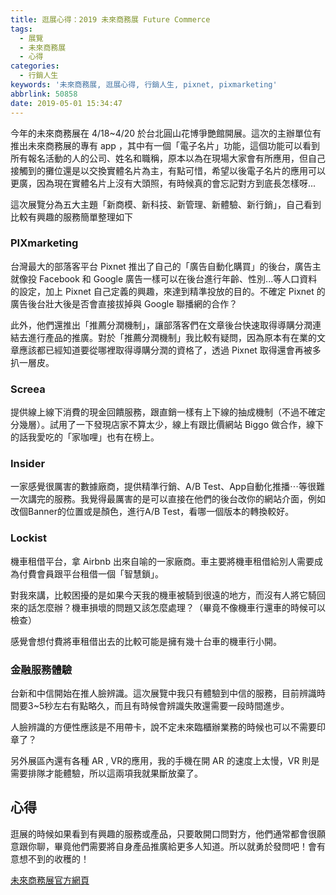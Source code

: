 ```yaml
---
title: 逛展心得：2019 未來商務展 Future Commerce
tags:
  - 展覽
  - 未來商務展
  - 心得
categories:
  - 行銷人生
keywords: '未來商務展, 逛展心得, 行銷人生, pixnet, pixmarketing'
abbrlink: 50858
date: 2019-05-01 15:34:47
---
```


今年的未來商務展在 4/18~4/20 於台北圓山花博爭艷館開展。這次的主辦單位有推出未來商務展的專有 app ，其中有一個「電子名片」功能，這個功能可以看到所有報名活動的人的公司、姓名和職稱，原本以為在現場大家會有所應用，但自己接觸到的攤位還是以交換實體名片為主，有點可惜，希望以後電子名片的應用可以更廣，因為現在實體名片上沒有大頭照，有時候真的會忘記對方到底長怎樣呀...

這次展覽分為五大主題「新商模、新科技、新管理、新體驗、新行銷」，自己看到比較有興趣的服務簡單整理如下

### PIXmarketing
台灣最大的部落客平台 Pixnet 推出了自己的「廣告自動化購買」的後台，廣告主就像投 Facebook 和 Google 廣告一樣可以在後台進行年齡、性別...等人口資料的設定，加上 
Pixnet 自己定義的興趣，來達到精準投放的目的。不確定 Pixnet 的廣告後台壯大後是否會直接拔掉與 Google 聯播網的合作？

此外，他們還推出「推薦分潤機制」，讓部落客們在文章後台快速取得導購分潤連結去進行產品的推廣。對於「推薦分潤機制」我比較有疑問，因為原本有在業的文章應該都已經知道要從哪裡取得導購分潤的資格了，透過 Pixnet 取得還會再被多扒一層皮。

### Screea
提供線上線下消費的現金回饋服務，跟直銷一樣有上下線的抽成機制（不過不確定分幾層）。試用了一下發現店家不算太少，線上有跟比價網站 Biggo 做合作，線下的話我愛吃的「家咖哩」也有在榜上。

### Insider
一家感覺很厲害的數據廠商，提供精準行銷、A/B Test、App自動化推播⋯等很難一次講完的服務。我覺得最厲害的是可以直接在他們的後台改你的網站介面，例如改個Banner的位置或是顏色，進行A/B Test，看哪一個版本的轉換較好。

### Lockist
機車租借平台，拿 Airbnb 出來自喻的一家廠商。車主要將機車租借給別人需要成為付費會員跟平台租借一個「智慧鎖」。

對我來講，比較困擾的是如果今天我的機車被騎到很遠的地方，而沒有人將它騎回來的話怎麼辦？機車損壞的問題又該怎麼處理？（畢竟不像機車行還車的時候可以檢查）

感覺會想付費將車租借出去的比較可能是擁有幾十台車的機車行小開。


### 金融服務體驗
台新和中信開始在推人臉辨識。這次展覽中我只有體驗到中信的服務，目前辨識時間要3~5秒左右有點略久，而且有時候會辨識失敗還需要一段時間進步。

人臉辨識的方便性應該是不用帶卡，說不定未來臨櫃辦業務的時候也可以不需要印章了？

另外展區內還有各種 AR , VR的應用，我的手機在開 AR 的速度上太慢，VR 則是需要排隊才能體驗，所以這兩項我就果斷放棄了。

## 心得 
逛展的時候如果看到有興趣的服務或產品，只要敢開口問對方，他們通常都會很願意跟你聊，畢竟他們需要將自身產品推廣給更多人知道。所以就勇於發問吧！會有意想不到的收穫的！

[未來商務展官方網頁](https://www.futurecommerce.tw)